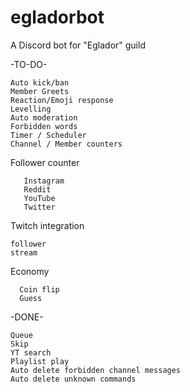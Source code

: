 # egladorbot
A Discord bot for "Eglador" guild

-TO-DO-

    Auto kick/ban
    Member Greets
    Reaction/Emoji response
    Levelling
    Auto moderation
    Forbidden words
    Timer / Scheduler
    Channel / Member counters

Follower counter

       Instagram
       Reddit
       YouTube
       Twitter

Twitch integration

    follower
    stream

Economy

      Coin flip
      Guess

-DONE-

    Queue
    Skip
    YT search
    Playlist play
    Auto delete forbidden channel messages
    Auto delete unknown commands
